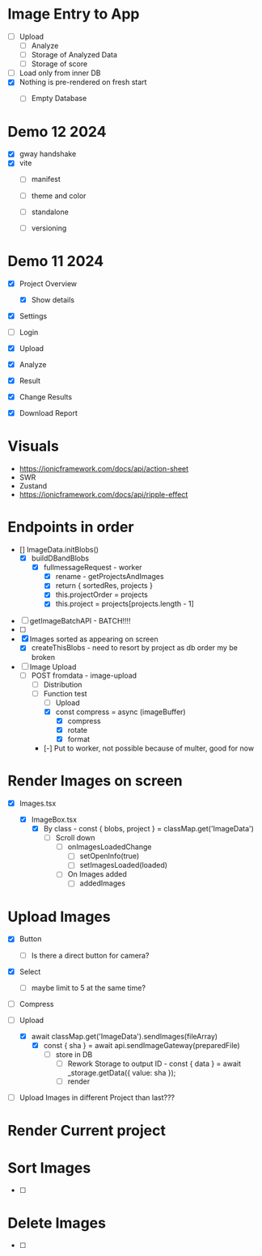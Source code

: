 # Image Entry to App
- [ ] Upload
  - [ ] Analyze
  - [ ] Storage of Analyzed Data
  - [ ] Storage of score
- [ ] Load only from inner DB
- [x] Nothing is pre-rendered on fresh start
  - [ ] Empty Database



# Demo 12 2024
- [x] gway handshake
- [x] vite
  - [ ] manifest
  - [ ] theme and color
  - [ ] standalone
  - [ ] versioning



# Demo 11 2024

- [x] Project Overview
  - [x] Show details
- [x] Settings
- [ ] Login
- [x] Upload
- [x] Analyze
- [x] Result
- [x] Change Results
- [x] Download Report


# Visuals

- https://ionicframework.com/docs/api/action-sheet
- SWR
- Zustand
- https://ionicframework.com/docs/api/ripple-effect

# Endpoints in order
- [] ImageData.initBlobs()
  - [x] buildDBandBlobs
    - [x] fullmessageRequest - worker
      - [x] rename - getProjectsAndImages
      - [x] return { sortedRes, projects }
      - [x] this.projectOrder = projects
      - [x] this.project = projects[projects.length - 1]
- [ ] getImageBatchAPI - BATCH!!!!
- [ ] 
- [x] Images sorted as appearing on screen
  - [x] createThisBlobs - need to resort by project as db order my be broken
- [ ] Image Upload
  - [ ] POST fromdata - image-upload
    - [ ] Distribution
    - [ ] Function test
      - [ ] Upload
      - [x] const compress = async (imageBuffer)
        - [x] compress
        - [x] rotate
        - [x] format
    - [-] Put to worker, not possible because of multer, good for now


# Render Images on screen
- [x] Images.tsx
  
  - [x] ImageBox.tsx
    - [x] By class - const { blobs, project } = classMap.get('ImageData')
      - [ ] Scroll down
        - [ ] onImagesLoadedChange
          - [ ] setOpenInfo(true)
          - [ ] setImagesLoaded(loaded)
        - [ ] On Images added
          - [ ] addedImages

# Upload Images
- [x] Button
  - [ ] Is there a direct button for camera?
- [x] Select
  - [ ] maybe limit to 5 at the same time?
- [ ] Compress
- [ ] Upload
  - [x] await classMap.get('ImageData').sendImages(fileArray)
    - [x] const { sha } = await api.sendImageGateway(preparedFile)
      - [ ] store in DB
        - [ ] Rework Storage to output ID - const { data } = await _storage.getData({ value: sha });
        - [ ] render
- [ ] Upload Images in different Project than last???



# Render Current project

# Sort Images
- [ ]

# Delete Images
- [ ]

# 